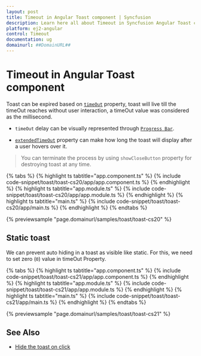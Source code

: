 ```yaml
---
layout: post
title: Timeout in Angular Toast component | Syncfusion
description: Learn here all about Timeout in Syncfusion Angular Toast component of Syncfusion Essential JS 2 and more.
platform: ej2-angular
control: Timeout 
documentation: ug
domainurl: ##DomainURL##
---
```


# Timeout in Angular Toast component

Toast can be expired based on [`timeOut`](https://ej2.syncfusion.com/angular/documentation/api/toast#timeout) property, toast will live till the timeOut reaches without user interaction, a timeOut value was considered as the millisecond.

* `timeOut` delay can be visually represented through [`Progress Bar`](./config#progress-bar).

* [`extendedTimeOut`](https://ej2.syncfusion.com/angular/documentation/api/toast#extendedtimeout) property can make how long the toast will display after a user hovers over it.

> You can terminate the process by using  `showCloseButton` property for destroying toast at any time.

{% tabs %}
{% highlight ts tabtitle="app.component.ts" %}
{% include code-snippet/toast/toast-cs20/app/app.component.ts %}
{% endhighlight %}
{% highlight ts tabtitle="app.module.ts" %}
{% include code-snippet/toast/toast-cs20/app/app.module.ts %}
{% endhighlight %}
{% highlight ts tabtitle="main.ts" %}
{% include code-snippet/toast/toast-cs20/app/main.ts %}
{% endhighlight %}
{% endtabs %}
  
{% previewsample "page.domainurl/samples/toast/toast-cs20" %}

## Static toast

We can prevent auto hiding in a toast as visible like static. For this, we need to set zero (`0`) value in timeOut Property.

{% tabs %}
{% highlight ts tabtitle="app.component.ts" %}
{% include code-snippet/toast/toast-cs21/app/app.component.ts %}
{% endhighlight %}
{% highlight ts tabtitle="app.module.ts" %}
{% include code-snippet/toast/toast-cs21/app/app.module.ts %}
{% endhighlight %}
{% highlight ts tabtitle="main.ts" %}
{% include code-snippet/toast/toast-cs21/app/main.ts %}
{% endhighlight %}
{% endtabs %}
  
{% previewsample "page.domainurl/samples/toast/toast-cs21" %}

## See Also

* [Hide the toast on click](./how-to/close-the-toast-with-click-tap/)